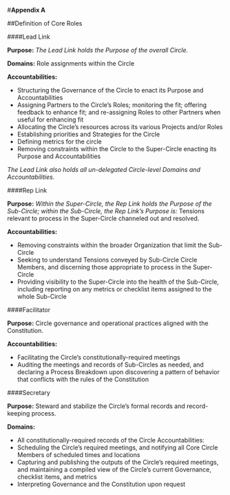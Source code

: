 #**Appendix A**

##Definition of Core Roles


####Lead Link

**Purpose:**
_The Lead Link holds the Purpose of the overall Circle._

**Domains:** Role assignments within the Circle

**Accountabilities:**

- Structuring the Governance of the Circle to enact its Purpose and Accountabilities
- Assigning Partners to the Circle’s Roles; monitoring the fit; offering feedback to enhance fit; and re-assigning Roles to other Partners when useful for enhancing fit
- Allocating the Circle’s resources across its various Projects and/or Roles
- Establishing priorities and Strategies for the Circle
- Defining metrics for the circle
- Removing constraints within the Circle to the Super-Circle enacting its Purpose and Accountabilities

_The Lead Link also holds all un-delegated Circle-level Domains and Accountabilities._



####Rep Link

**Purpose:** _Within the Super-Circle, the Rep Link holds the Purpose of the Sub-Circle; within the Sub-Circle, the Rep Link’s Purpose is:_ Tensions relevant to process in the Super-Circle channeled out and resolved.

**Accountabilities:**

- Removing constraints within the broader Organization that limit the Sub-Circle
- Seeking to understand Tensions conveyed by Sub-Circle Circle Members, and discerning those appropriate to process in the Super-Circle
- Providing visibility to the Super-Circle into the health of the Sub-Circle, including reporting on any metrics or checklist items assigned to the whole Sub-Circle


####Facilitator

**Purpose:** Circle governance and operational practices aligned with the Constitution.

**Accountabilities:**

- Facilitating the Circle’s constitutionally-required meetings
- Auditing the meetings and records of Sub-Circles as needed, and declaring a Process Breakdown upon discovering a pattern of behavior that conflicts with the rules of the Constitution


####Secretary

**Purpose:** Steward and stabilize the Circle’s formal records and record-keeping process.

**Domains:**

- All constitutionally-required records of the Circle
Accountabilities:
- Scheduling the Circle’s required meetings, and notifying all Core Circle Members of scheduled times and locations
- Capturing and publishing the outputs of the Circle’s required meetings, and maintaining a compiled view of the Circle’s current Governance, checklist items, and metrics
- Interpreting Governance and the Constitution upon request
